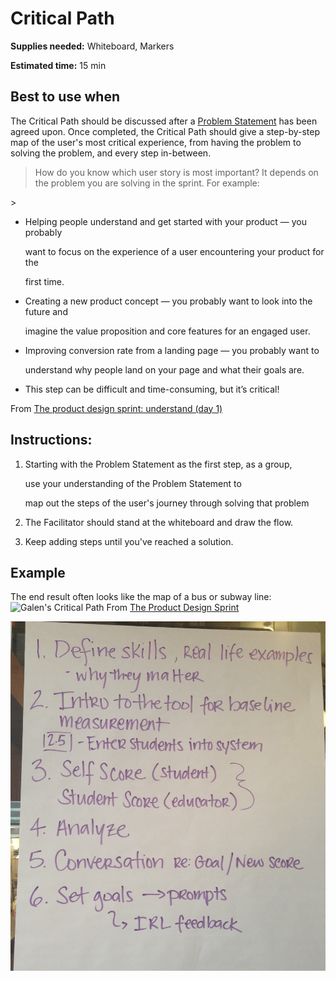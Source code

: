 # Critical Path

**Supplies needed:** Whiteboard, Markers

**Estimated time:** 15 min

## Best to use when

The Critical Path should be discussed after a [Problem Statement](problem-statement.md) has been agreed upon. Once completed, the Critical Path should give a step-by-step map of the user's most critical experience, from having the problem to solving the problem, and every step in-between.

> How do you know which user story is most important? It depends on the problem you are solving in the sprint. For example:

&gt;

* Helping people understand and get started with your product — you probably

  want to focus on the experience of a user encountering your product for the

  first time.

* Creating a new product concept — you probably want to look into the future and

  imagine the value proposition and core features for an engaged user.

* Improving conversion rate from a landing page — you probably want to

  understand why people land on your page and what their goals are.

* This step can be difficult and time-consuming, but it’s critical!

From [The product design sprint: understand \(day 1\)](https://www.gv.com/lib/the-product-design-sprint-understandday-17Th)

## Instructions:

1. Starting with the Problem Statement as the first step, as a group,

   use your understanding of the Problem Statement to

   map out the steps of the user's journey through solving that problem

2. The Facilitator should stand at the whiteboard and draw the flow.
3. Keep adding steps until you've reached a solution.

## Example

The end result often looks like the map of a bus or subway line: ![Galen&apos;s Critical Path](http://images.thoughtbot.com/the-product-design-sprint/criticalpath.jpg) From [The Product Design Sprint](http://robots.thoughtbot.com/the-product-design-sprint)

![Example Critical Path](../../.gitbook/assets/critical-path.jpg)

